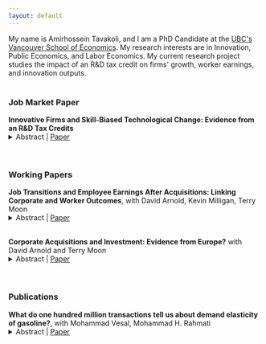 ```yaml
---
layout: default
---
```


My name is Amirhossein Tavakoli, and I am a PhD Candidate at the [UBC's Vancouver School of Economics](https://economics.ubc.ca/). My research interests are in Innovation, Public Economics, and Labor Economics. My current research project studies the impact of an R&D tax credit on firms' growth, worker earnings, and innovation outputs.
<br>
<br>

### Job Market Paper

<p style="margin-bottom:0">
<b>Innovative Firms and Skill-Biased Technological Change: Evidence from an R&D Tax Credits</b> </p>
<details><summary>Abstract | <a href="https://amirhosseintavakoli.github.io/assets/pdfs/tavakoli_jmp.pdf" target="_blank">Paper</a> </summary>
<p style="margin-top:0.5em" align="justify">
Innovative firms contribute to economic growth, create higher-paying jobs, and hire a disproportionately larger share of high-skill workers. I study how innovative firms change their worker composition when they increase their R&D expenditure.</p>
</details>

<br>
<br>

### Working Papers

<p style="margin-bottom:0">
<b>Job Transitions and Employee Earnings After Acquisitions: Linking Corporate and Worker Outcomes</b>, with David Arnold, Kevin Milligan, Terry Moon </p>
<details><summary>Abstract | <a href="https://amirhosseintavakoli.github.io/assets/pdfs/MnA_Canada_draft.pdf" target="_blank">Paper</a> </summary>
<p style="margin-top:0.5em" align="justify">
This paper connects changes in employer characteristics through job transitions to employee earnings following mergers and acquisitions. Using firm balance sheet data linked to individual earnings data in Canada and a matched difference-in-differences design, we find that earnings of workers at target firms decrease after M&As, largely driven by those who move to other firms. Workers leaving targets move to larger and more profitable firms, but experience wage declines potentially due to a loss of firm-specific human capital or backloaded contracts. It appears that losses of match-specific premiums from job transitions primarily explain the post-M&A earnings decline in our setting.</p>
</details>

<br>

<p style="margin-bottom:0">
<b>Corporate Acquisitions and Investment: Evidence from Europe?</b> with David Arnold and Terry Moon </p>
<details><summary>Abstract | <a href="https://amirhosseintavakoli.github.io/assets/pdfs/CAI_draft.pdf" target="_blank">Paper</a></summary>
<p style="margin-top:0.5em" align="justify">
This paper assesses how corporate M&As affect firms’ investment in long-term capital. Using financial data (2009 – 2018) for 10 European countries, we compare firms that went through M&As with similar non-M&A firms before and after the events. We find that acquirers significantly decreased their fixed assets after M&As and that the reduction was not driven by reallocation between merging parties or across different types of assets. Heterogeneity analyses based on industries reveal that the decline in investment was unlikely driven by the market power channel. Instead, acquirers appear to reduce long-term assets and increase debts to finance their acquisitions.
</p>
</details>

<br>
<br>

### Publications

<p style="margin-bottom:0">
<b>What do one hundred million transactions tell us about demand elasticity of gasoline?</b>, with Mohammad Vesal, Mohammad H. Rahmati </p>
<details><summary>Abstract | <a href="https://link.springer.com/article/10.1007/s00181-021-02122-3" target="_blank">Paper</a> </summary>
<p style="margin-top:0.5em" align="justify">
The price elasticity of gasoline demand is a key parameter in the evaluation of various policies. However, most of the literature uses aggregate data to identify this elasticity. Temporal and spatial aggregation make such elasticity estimates biased. We employ a unique dataset of all gasoline transactions in Iran during a 4-month period around an unexpected exogenous price change to identify that price elasticity. We also identify a significant withholding behaviour by consumers in response to anticipated price changes. The consumers reduce or postpone their purchases when they expect a decrease in prices. Controlling for date fixed effects would eliminate homogeneous withholding responses. However, heterogeneous responses to this anticipated price change would lead to an overestimation of price elasticity. After controlling for date, individual, and location fixed effects as well as the withholding behaviour, we estimate a robust significant price elasticity of − 0.085. Aggregation of the same data by week, month, and city yields an estimate of − 0.3, indicating a significant bias in earlier studies.</p>
</details>

<br>

